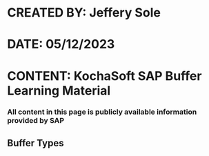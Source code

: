 # CREATED BY: Jeffery Sole
# DATE: 05/12/2023
# CONTENT: KochaSoft SAP Buffer Learning Material
### **All content in this page is publicly available information provided by SAP**

## Buffer Types